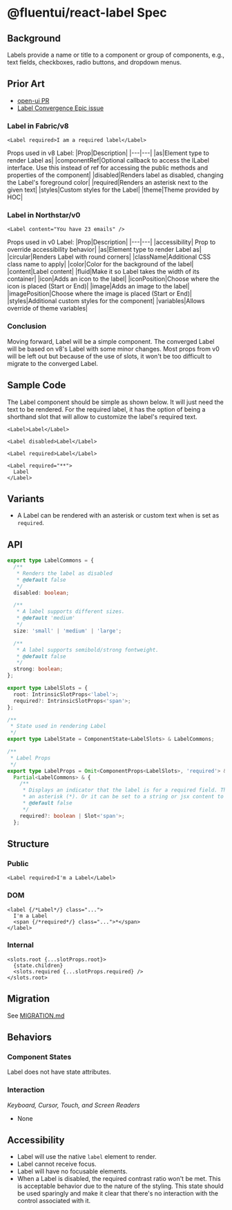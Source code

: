 # @fluentui/react-label Spec

## Background

Labels provide a name or title to a component or group of components, e.g., text fields, checkboxes, radio buttons, and dropdown menus.

## Prior Art

- [open-ui PR](https://github.com/openui/open-ui/pull/348)
- [Label Convergence Epic issue](https://github.com/microsoft/fluentui/issues/18247)

### Label in Fabric/v8

```tsx
<Label required>I am a required label</Label>
```

Props used in v8 Label:
|Prop|Description|
|---|---|
|as|Element type to render Label as|
|componentRef|Optional callback to access the ILabel interface. Use this instead of ref for accessing the public methods and properties of the component|
|disabled|Renders label as disabled, changing the Label's foreground color|
|required|Renders an asterisk next to the given text|
|styles|Custom styles for the Label|
|theme|Theme provided by HOC|

### Label in Northstar/v0

```tsx
<Label content="You have 23 emails" />
```

Props used in v0 Label:
|Prop|Description|
|---|---|
|accessibility| Prop to override accessibility behavior|
|as|Element type to render Label as|
|circular|Renders Label with round corners|
|className|Additional CSS class name to apply|
|color|Color for the background of the label|
|content|Label content|
|fluid|Make it so Label takes the width of its container|
|icon|Adds an icon to the label|
|iconPosition|Choose where the icon is placed (Start or End)|
|image|Adds an image to the label|
|imagePosition|Choose where the image is placed (Start or End)|
|styles|Additional custom styles for the component|
|variables|Allows override of theme variables|

### Conclusion

Moving forward, Label will be a simple component. The converged Label will be based on v8's Label with some minor changes. Most props from v0 will be left out but because of the use of slots, it won't be too difficult to migrate to the converged Label.

## Sample Code

The Label component should be simple as shown below. It will just need the text to be rendered. For the required label, it has the option of being a shorthand slot that will allow to customize the label's required text.

```tsx
<Label>Label</Label>

<Label disabled>Label</Label>

<Label required>Label</Label>

<Label required="**">
  Label
</Label>
```

## Variants

- A Label can be rendered with an asterisk or custom text when is set as `required`.

## API

```ts
export type LabelCommons = {
  /**
   * Renders the label as disabled
   * @default false
   */
  disabled: boolean;

  /**
   * A label supports different sizes.
   * @default 'medium'
   */
  size: 'small' | 'medium' | 'large';

  /**
   * A label supports semibold/strong fontweight.
   * @default false
   */
  strong: boolean;
};

export type LabelSlots = {
  root: IntrinsicSlotProps<'label'>;
  required?: IntrinsicSlotProps<'span'>;
};

/**
 * State used in rendering Label
 */
export type LabelState = ComponentState<LabelSlots> & LabelCommons;

/**
 * Label Props
 */
export type LabelProps = Omit<ComponentProps<LabelSlots>, 'required'> &
  Partial<LabelCommons> & {
    /**
     * Displays an indicator that the label is for a required field. The required prop can be set to true to display
     * an asterisk (*). Or it can be set to a string or jsx content to display a different indicator.
     * @default false
     */
    required?: boolean | Slot<'span'>;
  };
```

## Structure

### Public

```tsx
<Label required>I'm a Label</Label>
```

### DOM

```tsx
<label {/*Label*/} class="...">
  I'm a Label
  <span {/*required*/} class="...">*</span>
</label>
```

### Internal

```tsx
<slots.root {...slotProps.root}>
  {state.children}
  <slots.required {...slotProps.required} />
</slots.root>
```

## Migration

See [MIGRATION.md](MIGRATION.md)

## Behaviors

### Component States

Label does not have state attributes.

### Interaction

_Keyboard, Cursor, Touch, and Screen Readers_

- None

## Accessibility

- Label will use the native `label` element to render.
- Label cannot receive focus.
- Label will have no focusable elements.
- When a Label is disabled, the required contrast ratio won't be met. This is acceptable behavior due to the nature of the styling. This state should be used sparingly and make it clear that there's no interaction with the control associated with it.
